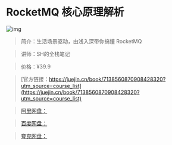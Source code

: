 # RocketMQ 核心原理解析

![img](../../assets/dc1bcb9137fd4831a75ab6ee78a44c42~tplv-k3u1fbpfcp-no-mark:280:280:200:280.png)

> 简介：生活场景驱动，由浅入深带你搞懂 RocketMQ

> 讲师：SH的全栈笔记

> 价格：¥39.9

> [官方链接：https://juejin.cn/book/7138560870908428320?utm_source=course_list](https://juejin.cn/book/7138560870908428320?utm_source=course_list)

> [阿里网盘：]()

> [百度网盘：]()

> [夸克网盘：]()
